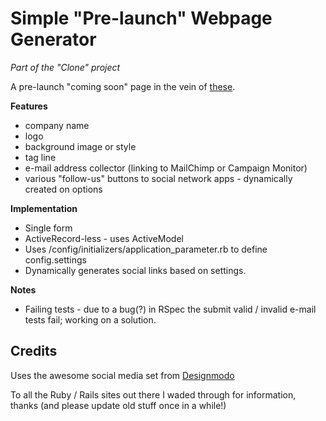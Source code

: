 Simple "Pre-launch" Webpage Generator
===============

_Part of the "Clone" project_

A pre-launch "coming soon" page in the vein of [these](http://sixrevisions.com/design-showcase-inspiration/25-beautiful-examples-of-coming-soon-pages/).

__Features__

* company name
* logo
* background image or style
* tag line
* e-mail address collector (linking to MailChimp or Campaign Monitor)
* various "follow-us" buttons to social network apps - dynamically created on options

__Implementation__
* Single form
* ActiveRecord-less - uses ActiveModel
* Uses /config/initializers/application_parameter.rb to define config.settings
* Dynamically generates social links based on settings.

__Notes__
* Failing tests - due to a bug(?) in RSpec the submit valid / invalid e-mail tests fail; working on a solution.


Credits
---------------
Uses the awesome social media set from [Designmodo](http://designmodo.com/)

To all the Ruby / Rails sites out there I waded through for information, thanks (and please update old stuff once in a while!)


